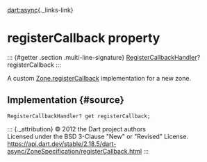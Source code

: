 [dart:async](../../dart-async/dart-async-library){._links-link}

registerCallback property
=========================

::: {#getter .section .multi-line-signature}
[RegisterCallbackHandler](../registercallbackhandler)? registerCallback
:::

A custom [Zone.registerCallback](../zone/registercallback)
implementation for a new zone.

Implementation {#source}
--------------

``` {.language-dart data-language="dart"}
RegisterCallbackHandler? get registerCallback;
```

::: {._attribution}
© 2012 the Dart project authors\
Licensed under the BSD 3-Clause \"New\" or \"Revised\" License.\
<https://api.dart.dev/stable/2.18.5/dart-async/ZoneSpecification/registerCallback.html>
:::

